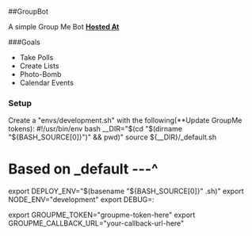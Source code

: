 ##GroupBot

A simple Group Me Bot
[**Hosted At**](https://fast-hamlet-9749.herokuapp.com/)

###Goals

* Take Polls 
* Create Lists 
* Photo-Bomb 
* Calendar Events 

### Setup
Create a "envs/development.sh" with the following(**Update GroupMe tokens):
  #!/usr/bin/env bash
  __DIR="$(cd "$(dirname "${BASH_SOURCE[0]}")" && pwd)"
  source ${__DIR}/_default.sh
  # Based on _default ---^

  export DEPLOY_ENV="$(basename "${BASH_SOURCE[0]}" .sh)"
  export NODE_ENV="development"
  export DEBUG=*:*

  export GROUPME_TOKEN="groupme-token-here"
  export GROUPME_CALLBACK_URL="your-callback-url-here" 
